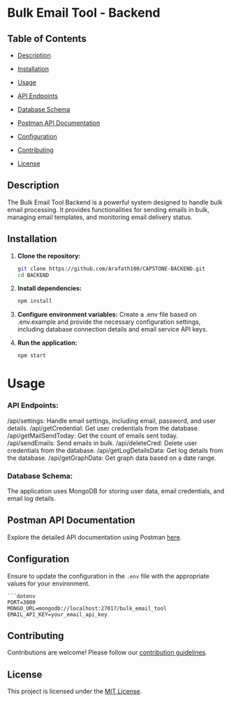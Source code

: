 # Bulk Email Tool - Backend

## Table of Contents
- [Description](#description)
  
- [Installation](#installation)
  
- [Usage](#usage) 
 - [API Endpoints](#api-endpoints)
 - [Database Schema](#database-schema:)

- [Postman API Documentation](postman-api-documentation)

- [Configuration](configuration)

- [Contributing](#contributing)
  
- [License](#license)

## Description

The Bulk Email Tool Backend is a powerful system designed to handle bulk email processing. It provides functionalities for sending emails in bulk, managing email templates, and monitoring email delivery status.

## Installation

1. **Clone the repository:**
   ```bash
   git clone https://github.com/Arafath100/CAPSTONE-BACKEND.git
   cd BACKEND

2. **Install dependencies:**
   ```bash
   npm install

3. **Configure environment variables:**
   Create a .env file based on .env.example and provide the necessary configuration settings,
   including database connection details and email service API keys.

4. **Run the application:**
   ```bash
   npm start

#  Usage
### API Endpoints:

   /api/settings: Handle email settings, including email, password, and user details.
   /api/getCredential: Get user credentials from the database.
   /api/getMailSendToday: Get the count of emails sent today.
   /api/sendEmails: Send emails in bulk.
   /api/deleteCred: Delete user credentials from the database.
   /api/getLogDetailsData: Get log details from the database.
   /api/getGraphData: Get graph data based on a date range.
   
### Database Schema:

   The application uses MongoDB for storing user data, email credentials, and email log details.

## Postman API Documentation

   Explore the detailed API documentation using Postman [here](https://documenter.getpostman.com/view/28864237/2s9YXiZgp4).

## Configuration

   Ensure to update the configuration in the `.env` file with the appropriate values for your environment.

    ```dotenv
    PORT=3000
    MONGO_URL=mongodb://localhost:27017/bulk_email_tool
    EMAIL_API_KEY=your_email_api_key

## Contributing

   Contributions are welcome! Please follow our [contribution guidelines](CONTRIBUTING.md).

## License

   This project is licensed under the [MIT License](LICENSE).
